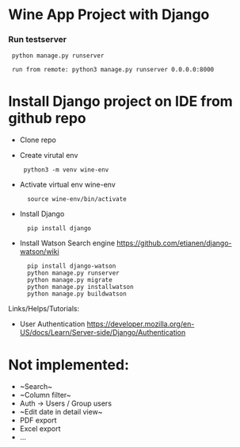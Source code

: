 # Wine App Project with Django

### Run testserver

     python manage.py runserver

     run from remote: python3 manage.py runserver 0.0.0.0:8000
    
# Install Django project on IDE from github repo

- Clone repo

- Create virutal env
    
       python3 -m venv wine-env
       
- Activate virtual env wine-env

        source wine-env/bin/activate
        
- Install Django

        pip install django
        
        
       
- Install Watson Search engine
    https://github.com/etianen/django-watson/wiki   

        pip install django-watson
        python manage.py runserver
        python manage.py migrate
        python manage.py installwatson
        python manage.py buildwatson



Links/Helps/Tutorials:
- User Authentication
https://developer.mozilla.org/en-US/docs/Learn/Server-side/Django/Authentication


# Not implemented:
- ~Search~
- ~Column filter~
- Auth -> Users / Group users
- ~Edit date in detail view~
- PDF export 
- Excel export
- ...

